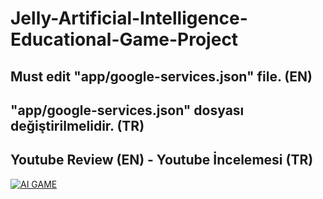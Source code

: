 # Jelly-Artificial-Intelligence-Educational-Game-Project

## Must edit "app/google-services.json" file. (EN)
## "app/google-services.json" dosyası değiştirilmelidir. (TR)

## Youtube Review (EN) - Youtube İncelemesi (TR)

[![AI GAME](https://img.youtube.com/vi/DsSXMqgIftM/0.jpg)](https://www.youtube.com/watch?v=DsSXMqgIftM)
